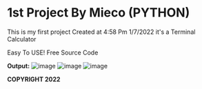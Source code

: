 # 1st Project By Mieco (PYTHON)
This is my first project Created at 4:58 Pm 1/7/2022 it's a Terminal Calculator

Easy To USE!
Free Source Code

**Output:**
![image](https://user-images.githubusercontent.com/42195905/148726708-282706b9-16dc-4425-be93-03e9dfcf5cf3.png)
![image](https://user-images.githubusercontent.com/42195905/148726730-63cc289c-eda6-4516-8c5b-9228e5c9d777.png)
![image](https://user-images.githubusercontent.com/42195905/148726753-895ab4cf-731d-4d3c-8abf-b4fc1dfbb19d.png)


**COPYRIGHT 2022**
